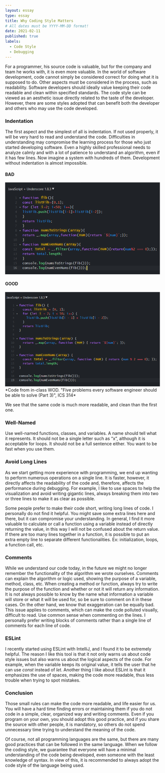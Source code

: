 ```yaml
---
layout: essay
type: essay
title: Why Coding Style Matters 
# All dates must be YYYY-MM-DD format!
date: 2021-02-11
published: true
labels:
  - Code Style
  - Debugging
---
```


For a programmer, his source code is valuable, but for the company and team he works with, it
is even more valuable. In the world of software development, code cannot simply be considered 
correct for doing what it is supposed to do. Other aspects must be considered in the process,
such as readability. Software developers should ideally value keeping their
code readable and clean within specified standards. The code style can be viewed as an aesthetic
issue directly related to the taste of the developer. However, there are some styles adopted that
can benefit both the developer and others who may use the code developed. 

### Indentation 
The first aspect and the simplest of all is indentation. If not used properly, it will be very
hard to read and understand the code. Difficulties in understanding may compromise the learning
process for those who just started developing software. Even a highly skilled professional needs
to analyze calmly and with a lot of patience to understand an algorithm, even if it has few lines.
Now imagine a system with hundreds of them. Development without indentation is almost impossible.

#### BAD
<img width="600px" class="img-fluid"  src="../img/essays/codestyle2.png">

#### GOOD
<img width="600px" class="img-fluid"  src="../img/essays/codestyle1.png">
*Code from in-class WOD. "Five problems every software engineer should be able to solve (Part 3)", ICS 314*

We see that the same code is much more readable, and clean than the first one. 

### Well-Named

Use well-named functions, classes, and variables. A name should tell what it represents. It should
not be a single letter such as “x”, although it is acceptable for loops. It should not be a full 
sentence either. You want to be fast when you use them. 

### Avoid Long Lines
As we start getting more experience with programming, we end up wanting to perform numerous operations 
on a single line. It is faster, however, it directly affects the readability of the code and, therefore,
affects the performance during debugging. For example, I like to use spaces to help the visualization 
and avoid writing gigantic lines, always breaking them into two or three lines to make it as clear as possible.

Some people prefer to make their code short, writing long lines of code. I personally do not find it helpful.
You might save some extra lines here and there, but it can compromise your understanding. In general, I find 
it more valuable to calculate or call a function using a variable instead of directly returning the value, 
in this way I will not be confused about the return value. If there are too many lines together in a function,
it is possible to put an extra empty line to separate different functionalities. Ex: initialization, loops, a 
function call, etc.

### Comments 
While we understand our code today, in the future we might no longer remember the functionality of the algorithm
we wrote ourselves. Comments can explain the algorithm or logic used, showing the purpose of a variable, method,
class, etc. When creating a method or function, always try to write the purpose of the function and whether or not
it will return any information. It is not always possible to know by the name what information a variable will store
or what it will be used for, so be sure to comment on it in these cases. On the other hand, we know that exaggeration
can be equally bad. This issue applies to comments, which can make the code polluted visually, difficult to read.
Use common sense when commenting on the lines. I personally prefer writing blocks of comments rather than a single
line of comments for each line of code.

### ESLint
I recently started using ESLint with IntelliJ, and I found it to be extremely helpful. The reason I like this tool 
is that it not only warns us about code style issues but also warns us about the logical aspects of the code. For 
example, when the variable keeps its original value, it tells the user that he can use *const* instead of *let*. Another
thing I like about ESLint is that it emphasizes the use of spaces, making the code more readable, thus less trouble 
when trying to spot mistakes.


### Conclusion
Those small rules can make the code more readable, and life easier for us. You will have a hard time finding errors or
maintaining them if you do not code in a simple, clear, organized way and writing comments. Even if you program on your
own, you should adopt this good practice, and if you share the source with other people, it is mandatory, so others do 
not spend unnecessary time trying to understand the meaning of the code.

Of course, not all programming languages are the same, but there are many good practices that can be followed in the same
language. When we follow the coding style, we guarantee that everyone will have a minimal understanding of the code being developed,
even someone with the least knowledge of syntax. In view of this, it is recommended to always adopt the code style of the language being used.


